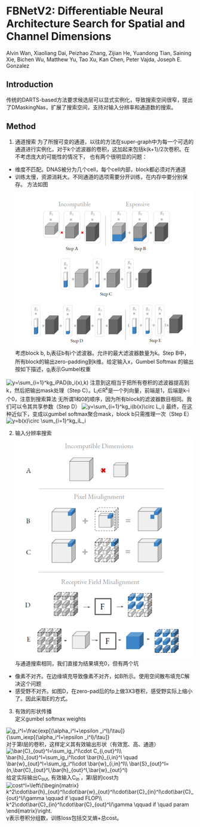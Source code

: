 # FBNetV2: Differentiable Neural Architecture Search for Spatial and Channel Dimensions
Alvin Wan, Xiaoliang Dai, Peizhao Zhang, Zijian He, Yuandong Tian, Saining Xie, Bichen Wu,
Matthew Yu, Tao Xu, Kan Chen, Peter Vajda, Joseph E. Gonzalez
## Introduction
传统的DARTS-based方法要求候选层可以显式实例化，导致搜索空间很窄，提出了DMaskingNas，扩展了搜索空间，支持对输入分辨率和通道数的搜索。  
## Method
1. 通道搜索
为了所搜可变的通道，以往的方法在super-graph中为每一个可选的通道进行实例化，对于k个滤波器的卷积，这加起来包括k(k+1)/2次卷积。在不考虑庞大的可能性的情况下，
也有两个很明显的问题：
* 维度不匹配。DNAS被分为几个cell，每个cell内部，block都必须对齐通道
* 训练太慢，资源消耗大。不同通道的选项需要分开训练，在内存中要分别保存。
方法如图
![img](https://raw.githubusercontent.com/terrencewayne/Paper-notes/master/images/fbnetv2_0.png "channel search")  
考虑block b, b<sub>i</sub>表征b有i个滤波器。允许的最大滤波器数量为k。Step B中，所有block的输出zero-padding到k维。给定输入x，Gumbel Softmax 的输出
按如下描述，g<sub>i</sub>表示Gumbel权重  
<img src="https://latex.codecogs.com/gif.latex?y=\sum_{i=1}^kg_iPAD(b_i(x),k)" title="y=\sum_{i=1}^kg_iPAD(b_i(x),k)" />  
注意到这相当于把所有卷积的滤波器提高到k，然后把输出mask处理（Step C）。L<sub>i</sub>∈R<sup>k</sup>是一个列向量，前端是1，后端是k-i个0，注意到搜索算法
无所谓1和0的顺序，因为所有block的滤波器数目相同。我们可以令其共享参数（Step D）  
<img src="https://latex.codecogs.com/gif.latex?y=\sum_{i=1}^kg_i(b(x)\circ&space;L_i)" title="y=\sum_{i=1}^kg_i(b(x)\circ L_i)" />  
最终，在这种近似下，变成以gumbel softmax聚合mask，block b只需推理一次（Step E）  
<img src="https://latex.codecogs.com/gif.latex?y=b(x)\circ&space;\sum_{i=1}^kg_iL_i" title="y=b(x)\circ \sum_{i=1}^kg_iL_i" />  

2. 输入分辨率搜索  
![img](https://raw.githubusercontent.com/terrencewayne/Paper-notes/master/images/fbnetv2_1.png "input resolution search")  
与通道搜索相同，我们直接为结果填充0，但有两个坑  
* 像素不对齐。在边缘填充导致像素不对齐，如B所示。使用空间散布填充C解决这个问题  
* 感受野不对齐。如图D，在zero-pad后的fp上做3X3卷积，感受野实际上缩小了。因此采取E的方式。  

3. 有效的形状传播  
定义gumbel softmax weights  
<img src="https://latex.codecogs.com/gif.latex?g_i^l=\frac{exp[(\alpha_i^l&plus;\epsilon&space;_i^l)/\tau]}{\sum_iexp[(\alpha_i^l&plus;\epsilon&space;_i^l)/\tau]}" title="g_i^l=\frac{exp[(\alpha_i^l+\epsilon _i^l)/\tau]}{\sum_iexp[(\alpha_i^l+\epsilon _i^l)/\tau]}" />  
对于第l层的卷积，这样定义其有效输出形状（有效宽、高、通道）  
<img src="https://latex.codecogs.com/gif.latex?\bar{C}_{out}^l=\sum_ig_i^l\cdot&space;C_{i,out}^l\\&space;\bar{h}_{out}^l=\sum_ig_i^l\cdot&space;\bar{h}_{i,in}^l&space;\quad&space;\bar{w}_{out}^l=\sum_ig_i^l\cdot&space;\bar{w}_{i,in}^l\\&space;\bar{S}_{out}^l=(n,\bar{C}_{out}^l,\bar{h}_{out}^l,\bar{w}_{out}^l)" title="\bar{C}_{out}^l=\sum_ig_i^l\cdot C_{i,out}^l\\ \bar{h}_{out}^l=\sum_ig_i^l\cdot \bar{h}_{i,in}^l \quad \bar{w}_{out}^l=\sum_ig_i^l\cdot \bar{w}_{i,in}^l\\ \bar{S}_{out}^l=(n,\bar{C}_{out}^l,\bar{h}_{out}^l,\bar{w}_{out}^l)" />  
给定实际输出C<sub>out</sub>, 有效输入C<sub>in</sub><sup>'</sup>，第l层的cost为  
<img src="https://latex.codecogs.com/gif.latex?cost^l=\left\{\begin{matrix}&space;k^2\cdot\bar{h}_{out}^l\cdot\bar{w}_{out}^l\cdot\bar{C}_{in}^l\cdot\bar{C}_{out}^l/\gamma&space;\qquad&space;if&space;\quad&space;FLOP\\&space;k^2\cdot\bar{C}_{in}^l\cdot\bar{C}_{out}^l/\gamma&space;\qquad&space;if&space;\quad&space;param&space;\end{matrix}\right." title="cost^l=\left\{\begin{matrix} k^2\cdot\bar{h}_{out}^l\cdot\bar{w}_{out}^l\cdot\bar{C}_{in}^l\cdot\bar{C}_{out}^l/\gamma \qquad if \quad FLOP\\ k^2\cdot\bar{C}_{in}^l\cdot\bar{C}_{out}^l/\gamma \qquad if \quad param \end{matrix}\right." />  
γ表示卷积分组数，训练loss包括交叉熵+总cost。



